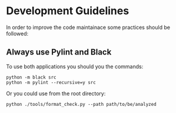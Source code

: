 # Development Guidelines

In order to improve the code maintainace some practices should be followed:

## Always use Pylint and Black
To use both applications you should you the commands:
```shell
python -m black src
python -m pylint --recursive=y src
```

Or you could use from the root directory:
```shell
python ./tools/format_check.py --path path/to/be/analyzed
```
